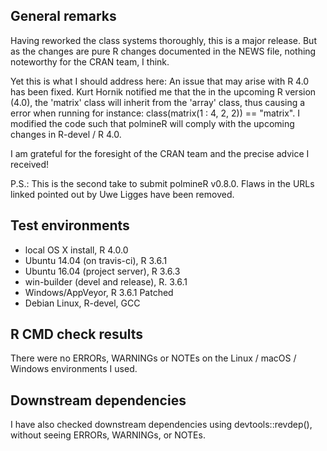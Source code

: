 ## General remarks

Having reworked the class systems thoroughly, this is a major release. But as the changes are pure R changes documented in the NEWS file, nothing noteworthy for the CRAN team, I think.

Yet this is what I should address here: An issue that may arise with R 4.0 has been fixed. Kurt Hornik notified me that the in the upcoming R version (4.0), the 'matrix' class will inherit from the 'array' class, thus causing a error when running for instance: class(matrix(1 : 4, 2, 2)) == "matrix". I modified the code such that polmineR will comply with the upcoming changes in R-devel / R 4.0. 

I am grateful for the foresight of the CRAN team and the precise advice I received!

P.S.: This is the second take to submit polmineR v0.8.0. Flaws in the URLs linked
pointed out by Uwe Ligges have been removed.

## Test environments

* local OS X install, R 4.0.0
* Ubuntu 14.04 (on travis-ci), R 3.6.1
* Ubuntu 16.04 (project server), R 3.6.3
* win-builder (devel and release), R. 3.6.1
* Windows/AppVeyor, R 3.6.1 Patched
* Debian Linux, R-devel, GCC


## R CMD check results

There were no ERRORs, WARNINGs or NOTEs on the Linux / macOS / Windows environments I used. 


## Downstream dependencies

I have also checked downstream dependencies using devtools::revdep(),
without seeing ERRORs, WARNINGs, or NOTEs.


